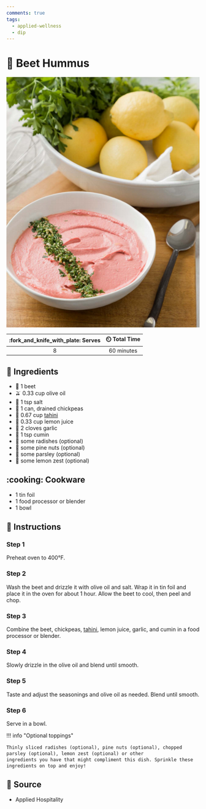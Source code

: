 ```yaml
---
comments: true
tags:
  - applied-wellness
  - dip
---
```

# :sweet_potato: Beet Hummus

![Beet Hummus](../assets/images/beet-hummus.png)

| :fork_and_knife_with_plate: Serves | :timer_clock: Total Time |
|:----------------------------------:|:-----------------------: |
| 8 | 60 minutes |

## :salt: Ingredients

- :sweet_potato: 1 beet
- :olive: 0.33 cup olive oil
- :salt: 1 tsp salt
- :falafel: 1 can, drained chickpeas
- :seedling: 0.67 cup [tahini][1]
- :lemon: 0.33 cup lemon juice
- :garlic: 2 cloves garlic
- :herb: 1 tsp cumin
- :seedling: some radishes (optional)
- :chestnut: some pine nuts (optional)
- :herb: some parsley (optional)
- :lemon: some lemon zest (optional)

## :cooking: Cookware

- 1 tin foil
- 1 food processor or blender
- 1 bowl

## :pencil: Instructions

### Step 1

Preheat oven to 400°F.

### Step 2

Wash the beet and drizzle it with olive oil and salt. Wrap it in tin foil and place it in the oven for about 1 hour.
Allow the beet to cool, then peel and chop.

### Step 3

Combine the beet, chickpeas, [tahini][1], lemon juice, garlic, and cumin in a food processor or blender.

### Step 4

Slowly drizzle in the olive oil and blend until smooth.

### Step 5

Taste and adjust the seasonings and olive oil as needed. Blend until smooth.

### Step 6

Serve in a bowl.

!!! info "Optional toppings"

    Thinly sliced radishes (optional), pine nuts (optional), chopped parsley (optional), lemon zest (optional) or other
    ingredients you have that might compliment this dish. Sprinkle these ingredients on top and enjoy!

## :link: Source

- Applied Hospitality

[1]: <./tahini.md>
